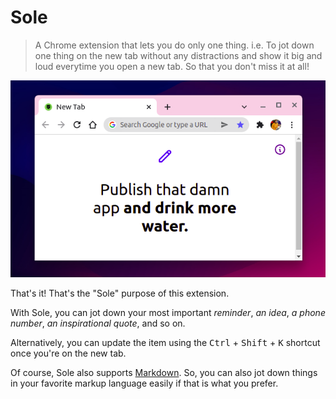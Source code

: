 Sole
===

> A Chrome extension that lets you do only one thing. i.e. To jot down one thing on the new tab without any distractions and show it big and loud everytime you open a new tab. So that you don't miss it at all! 

![](/assets/screenshot-2.png)

That's it! That's the "Sole" purpose of this extension.

With Sole, you can jot down your most important *reminder*, *an idea*, *a phone number*, *an inspirational quote*, and so on.

Alternatively, you can update the item using the <kbd>Ctrl</kbd> + <kbd>Shift</kbd> + <kbd>K</kbd> shortcut once you're on the new tab.

Of course, Sole also supports [Markdown](https://daringfireball.net/projects/markdown/). So, you can also jot down things in your favorite markup language easily if that is what you prefer.